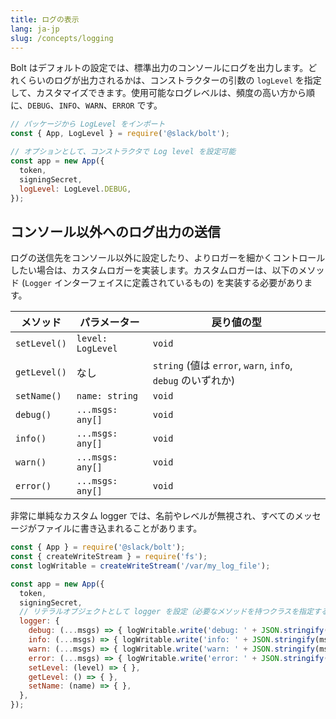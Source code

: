 ```yaml
---
title: ログの表示
lang: ja-jp
slug: /concepts/logging
---
```


Bolt はデフォルトの設定では、標準出力のコンソールにログを出力します。どれくらいのログが出力されるかは、コンストラクターの引数の `logLevel` を指定して、カスタマイズできます。使用可能なログレベルは、頻度の高い方から順に、`DEBUG`、`INFO`、`WARN`、`ERROR` です。

```javascript
// パッケージから LogLevel をインポート
const { App, LogLevel } = require('@slack/bolt');

// オプションとして、コンストラクタで Log level を設定可能
const app = new App({
  token,
  signingSecret,
  logLevel: LogLevel.DEBUG,
});
```

## コンソール以外へのログ出力の送信

ログの送信先をコンソール以外に設定したり、よりロガーを細かくコントロールしたい場合は、カスタムロガーを実装します。カスタムロガーは、以下のメソッド (`Logger` インターフェイスに定義されているもの) を実装する必要があります。

| メソッド      | パラメーター        | 戻り値の型    |
|--------------|-------------------|-------------|
| `setLevel()` | `level: LogLevel` | `void`      |
| `getLevel()` | なし               | `string` (値は `error`, `warn`, `info`, `debug` のいずれか)  |
| `setName()`  | `name: string`    | `void`      |
| `debug()`    | `...msgs: any[]`  | `void`      |
| `info()`     | `...msgs: any[]`  | `void`      |
| `warn()`     | `...msgs: any[]`  | `void`      |
| `error()`    | `...msgs: any[]`  | `void`      |

非常に単純なカスタム logger では、名前やレベルが無視され、すべてのメッセージがファイルに書き込まれることがあります。

```javascript
const { App } = require('@slack/bolt');
const { createWriteStream } = require('fs');
const logWritable = createWriteStream('/var/my_log_file');

const app = new App({
  token,
  signingSecret,
  // リテラルオブジェクトとして logger を設定（必要なメソッドを持つクラスを指定するイメージで）
  logger: {
    debug: (...msgs) => { logWritable.write('debug: ' + JSON.stringify(msgs)); },
    info: (...msgs) => { logWritable.write('info: ' + JSON.stringify(msgs)); },
    warn: (...msgs) => { logWritable.write('warn: ' + JSON.stringify(msgs)); },
    error: (...msgs) => { logWritable.write('error: ' + JSON.stringify(msgs)); },
    setLevel: (level) => { },
    getLevel: () => { },
    setName: (name) => { },
  },
});
```